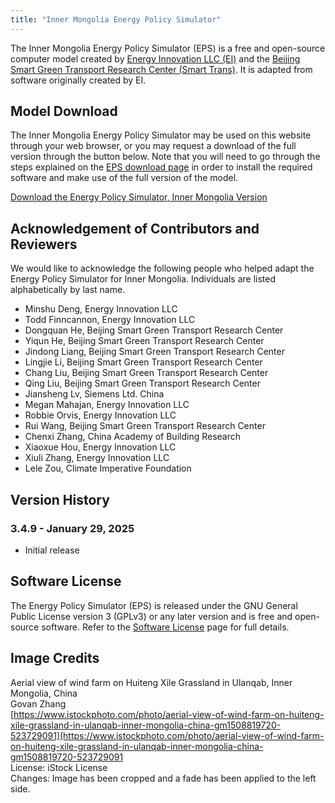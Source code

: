 ```yaml
---
title: "Inner Mongolia Energy Policy Simulator"
---
```


The Inner Mongolia Energy Policy Simulator (EPS) is a free and open-source computer model created by [Energy Innovation LLC (EI)](https://energyinnovation.org/) and the [Beijing Smart Green Transport Research Center (Smart Trans)](http://smart-trans.net/). It is adapted from software originally created by EI.

## Model Download

The Inner Mongolia Energy Policy Simulator may be used on this website through your web browser, or you may request a download of the full version through the button below. Note that you will need to go through the steps explained on the [EPS download page](../download) in order to install the required software and make use of the full version of the model.

<p><a href="https://wkf.ms/3TVUpvP" class="btn">Download the Energy Policy Simulator, Inner Mongolia Version</a></p>

## Acknowledgement of Contributors and Reviewers
We would like to acknowledge the following people who helped adapt the Energy Policy Simulator for Inner Mongolia. Individuals are listed alphabetically by last name.

* Minshu Deng, Energy Innovation LLC
* Todd Finncannon, Energy Innovation LLC
* Dongquan He, Beijing Smart Green Transport Research Center
* Yiqun He, Beijing Smart Green Transport Research Center
* Jindong Liang, Beijing Smart Green Transport Research Center
* Lingjie Li, Beijing Smart Green Transport Research Center
* Chang Liu, Beijing Smart Green Transport Research Center
* Qing Liu, Beijing Smart Green Transport Research Center
* Jiansheng Lv, Siemens Ltd. China
* Megan Mahajan, Energy Innovation LLC
* Robbie Orvis, Energy Innovation LLC
* Rui Wang, Beijing Smart Green Transport Research Center
* Chenxi Zhang, China Academy of Building Research
* Xiaoxue Hou, Energy Innovation LLC
* Xiuli Zhang, Energy Innovation LLC
* Lele Zou, Climate Imperative Foundation

## Version History

### **3.4.9 - January 29, 2025**

* Initial release

## Software License

The Energy Policy Simulator (EPS) is released under the GNU General Public License version 3 (GPLv3) or any later version and is free and open-source software. Refer to the [Software License](../software-license) page for full details.

## Image Credits
Aerial view of wind farm on Huiteng Xile Grassland in Ulanqab, Inner Mongolia, China<br/>
Govan Zhang<br/>
[https://www.istockphoto.com/photo/aerial-view-of-wind-farm-on-huiteng-xile-grassland-in-ulanqab-inner-mongolia-china-gm1508819720-523729091](https://www.istockphoto.com/photo/aerial-view-of-wind-farm-on-huiteng-xile-grassland-in-ulanqab-inner-mongolia-china-gm1508819720-523729091<br/>
License: iStock License<br/>
Changes: Image has been cropped and a fade has been applied to the left side.
